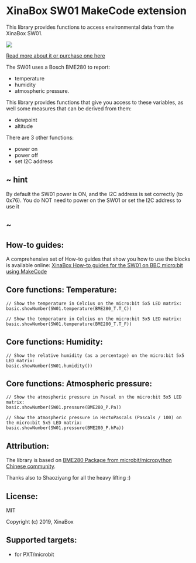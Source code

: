 # XinaBox SW01 MakeCode extension

This library provides functions to access environmental data from the XinaBox SW01.

![](sw01.jpg)

[Read more about it or purchase one here](https://xinabox.cc/products/sw01)

The SW01 uses a Bosch BME280 to report:
* temperature 
* humidity 
* atmospheric pressure.

This library provides functions that give you access to these variables, as well some measures that can be derived from them:
* dewpoint
* altitude

There are 3 other functions:
* power on
* power off 
* set I2C address

## ~ hint

By default the SW01 power is ON, and the I2C address is set correctly (to 0x76).
You do NOT need to power on the SW01 or set the I2C address to use it

## ~



## How-to guides:

A comprehensive set of How-to guides that show you how to use the blocks is available online:
[XinaBox How-to guides for the SW01 on BBC micro:bit using MakeCode](https://drive.google.com/open?id=1_oNXhgYeW0AHTLmRxomowxPdvNBCi0iS)


## Core functions: Temperature:

```blocks
// Show the temperature in Celcius on the micro:bit 5x5 LED matrix:
basic.showNumber(SW01.temperature(BME280_T.T_C))

// Show the temperature in Celcius on the micro:bit 5x5 LED matrix:
basic.showNumber(SW01.temperature(BME280_T.T_F))

```


## Core functions: Humidity:

```blocks
// Show the relative humidity (as a percentage) on the micro:bit 5x5 LED matrix:
basic.showNumber(SW01.humidity())

```

## Core functions: Atmospheric pressure:

```blocks
// Show the atmospheric pressure in Pascal on the micro:bit 5x5 LED matrix:
basic.showNumber(SW01.pressure(BME280_P.Pa))

// Show the atmospheric pressure in HectoPascals (Pascals / 100) on the micro:bit 5x5 LED matrix:
basic.showNumber(SW01.pressure(BME280_P.hPa))

```

## Attribution:
The library is based on [BME280 Package from microbit/micropython Chinese community](https://github.com/makecode-extensions/BME280). 

Thanks also to Shaoziyang for all the heavy lifting :)
  


## License:

MIT

Copyright (c) 2019, XinaBox  

## Supported targets:

* for PXT/microbit

